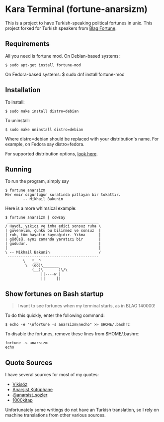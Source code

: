 Kara Terminal (fortune-anarsizm)
============
This is a project to have Turkish-speaking political fortunes in unix.
This project forked for Turkish speakers from [Blag Fortune](https://notabug.org/PangolinTurtle/BLAG-fortune).

Requirements
------------
All you need is fortune mod. On Debian-based systems:

    $ sudo apt-get install fortune-mod

On Fedora-based systems:
    $ sudo dnf install fortune-mod

Installation
------------
To install:

    $ sudo make install distro=debian

To uninstall:

    $ sudo make uninstall distro=debian

Where distro=debian should be replaced with your distribution's name. For example, on Fedora say distro=fedora.

For supported distribution options, [look here](DISTROS.md).

Running
-------
To run the program, simply say

    $ fortune anarsizm
    Her emir özgürlüğün suratında patlayan bir tokattır.
    		-- Mikhail Bakunin

Here is a more whimsical example:

    $ fortune anarsizm | cowsay
     _________________________________________
    / Haydi, yıkıcı ve imha edici sonsuz ruha \
    | güvenelim, çünkü bu bilinmez ve sonsuz  |
    | ruh, tüm hayatın kaynağıdır. Yıkma      |
    | güdüsü, aynı zamanda yaratıcı bir       |
    | güdüdür.                                |
    |                                         |
    \ -- Mikhail Bakunin                      /
     -----------------------------------------
            \   ^__^
             \  (oo)\_______
                (__)\       )\/\
                    ||----w |
                    ||     ||

Show fortunes on Bash startup
-----------------------------
> I want to see fortunes when my terminal starts, as in BLAG 140000!

To do this quickly, enter the following command:

    $ echo -e "\nfortune -s anarsizm\necho" >> $HOME/.bashrc

To disable the fortunes, remove these lines from $HOME/.bashrc:

    fortune -s anarsizm
    echo

Quote Sources
-------------
I have several sources for most of my quotes:
- [Vikisöz](https://tr.wikiquote.org)
- [Anarşist Kütüphane](tr.anarchistlibraries.net)
- [@anarsist_sozler](https://twitter.com/anarsist_sozler)
- [1000kitap](https://1000kitap.com)

Unfortunately some writings do not have an Turkish translation, so I rely on machine translations from other various sources.
